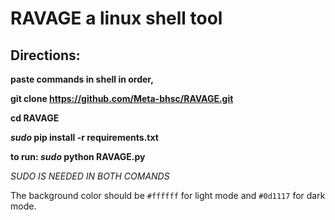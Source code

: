 # RAVAGE a linux shell tool

## Directions:
**paste commands in shell in order,**

**git clone https://github.com/Meta-bhsc/RAVAGE.git**

**cd RAVAGE**

**_sudo_ pip install -r requirements.txt**

**to run: _sudo_ python RAVAGE.py**

*SUDO IS NEEDED IN BOTH COMANDS*

The background color should be `#ffffff` for light mode and `#0d1117` for dark mode.

